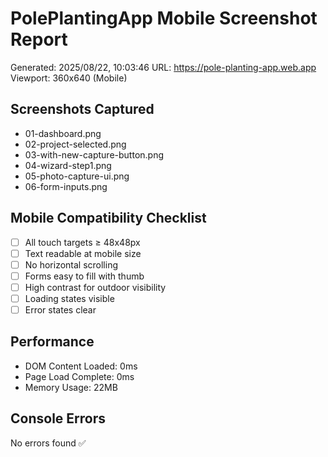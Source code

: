 # PolePlantingApp Mobile Screenshot Report
Generated: 2025/08/22, 10:03:46
URL: https://pole-planting-app.web.app
Viewport: 360x640 (Mobile)

## Screenshots Captured
- 01-dashboard.png
- 02-project-selected.png
- 03-with-new-capture-button.png
- 04-wizard-step1.png
- 05-photo-capture-ui.png
- 06-form-inputs.png

## Mobile Compatibility Checklist
- [ ] All touch targets ≥ 48x48px
- [ ] Text readable at mobile size
- [ ] No horizontal scrolling
- [ ] Forms easy to fill with thumb
- [ ] High contrast for outdoor visibility
- [ ] Loading states visible
- [ ] Error states clear

## Performance
- DOM Content Loaded: 0ms
- Page Load Complete: 0ms
- Memory Usage: 22MB

## Console Errors
No errors found ✅
